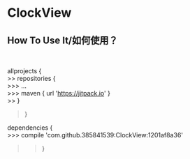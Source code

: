 # ClockView


## How To Use It/如何使用？
</br>

allprojects {</br>
	>>	 repositories {</br>
		>>>	...</br>
		>>>	maven { url 'https://jitpack.io' }</br>
	>>	}</br>
>	}</br>
  
  dependencies {</br>
	  >>>      compile 'com.github.385841539:ClockView:1201af8a36'</br>
>>	}
